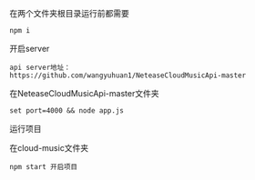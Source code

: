 在两个文件夹根目录运行前都需要

```
npm i
```

开启server

```
api server地址：
https://github.com/wangyuhuan1/NeteaseCloudMusicApi-master
```

在NeteaseCloudMusicApi-master文件夹

```
set port=4000 && node app.js
```

运行项目

在cloud-music文件夹

```
npm start 开启项目
```